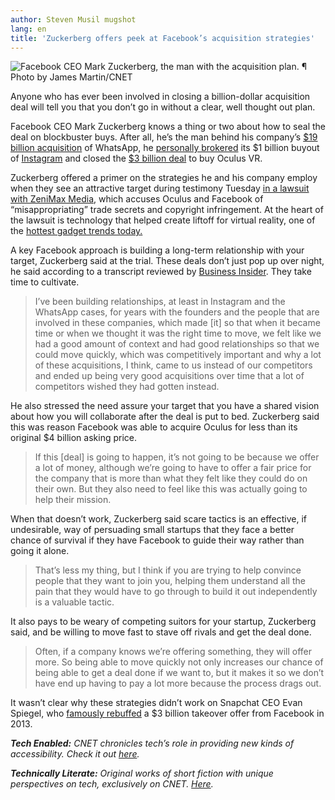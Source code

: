 ```yaml
---
author: Steven Musil mugshot
lang: en
title: 'Zuckerberg offers peek at Facebook’s acquisition strategies'
---
```


![Facebook CEO Mark Zuckerberg, the man with the acquisition plan. ¶ Photo by James Martin/CNET]

Anyone who has ever been involved in closing a billion-dollar acquisition deal will tell you that you don’t go in without a clear, well thought out plan.

Facebook CEO Mark Zuckerberg knows a thing or two about how to seal the deal on blockbuster buys. After all, he’s the man behind his company’s [\$19 billion acquisition] of WhatsApp, he [personally brokered] its \$1 billion buyout of [Instagram] and closed the [\$3 billion deal] to buy Oculus VR.

Zuckerberg offered a primer on the strategies he and his company employ when they see an attractive target during testimony Tuesday [in a lawsuit with ZeniMax Media], which accuses Oculus and Facebook of “misappropriating” trade secrets and copyright infringement. At the heart of the lawsuit is technology that helped create liftoff for virtual reality, one of the [hottest gadget trends today.]

A key Facebook approach is building a long-term relationship with your target, Zuckerberg said at the trial. These deals don’t just pop up over night, he said according to a transcript reviewed by [Business Insider]. They take time to cultivate.

> I’ve been building relationships, at least in Instagram and the WhatsApp cases, for years with the founders and the people that are involved in these companies, which made \[it\] so that when it became time or when we thought it was the right time to move, we felt like we had a good amount of context and had good relationships so that we could move quickly, which was competitively important and why a lot of these acquisitions, I think, came to us instead of our competitors and ended up being very good acquisitions over time that a lot of competitors wished they had gotten instead.

He also stressed the need assure your target that you have a shared vision about how you will collaborate after the deal is put to bed. Zuckerberg said this was reason Facebook was able to acquire Oculus for less than its original \$4 billion asking price.

> If this \[deal\] is going to happen, it’s not going to be because we offer a lot of money, although we’re going to have to offer a fair price for the company that is more than what they felt like they could do on their own. But they also need to feel like this was actually going to help their mission.

When that doesn’t work, Zuckerberg said scare tactics is an effective, if undesirable, way of persuading small startups that they face a better chance of survival if they have Facebook to guide their way rather than going it alone.

> That’s less my thing, but I think if you are trying to help convince people that they want to join you, helping them understand all the pain that they would have to go through to build it out independently is a valuable tactic.

It also pays to be weary of competing suitors for your startup, Zuckerberg said, and be willing to move fast to stave off rivals and get the deal done.

> Often, if a company knows we’re offering something, they will offer more. So being able to move quickly not only increases our chance of being able to get a deal done if we want to, but it makes it so we don’t have end up having to pay a lot more because the process drags out.

It wasn’t clear why these strategies didn’t work on Snapchat CEO Evan Spiegel, who [famously rebuffed] a \$3 billion takeover offer from Facebook in 2013.

***Tech Enabled:** CNET chronicles tech’s role in providing new kinds of accessibility. Check it out [here].*

***Technically Literate:** Original works of short fiction with unique perspectives on tech, exclusively on CNET. [Here][1].*

  [Facebook CEO Mark Zuckerberg, the man with the acquisition plan. ¶ Photo by James Martin/CNET]: https://cnet1.cbsistatic.com/img/nAMdBzIE1ogVw5bOBZBaiJCt3Ro=/570x0/2014/03/21/863df5d9-e8b8-4b38-851b-5e3f77f2cf0e/mark-zuckerberg-facebook-home-10671610x407.jpg
  [\$19 billion acquisition]: https://www.cnet.com/news/facebook-closes-19-billion-deal-for-whatsapp/
  [personally brokered]: https://www.cnet.com/news/zuckerberg-did-1-billion-instagram-deal-on-his-own/
  [Instagram]: https://www.cnet.com/news/why-facebook-plunked-down-1-billion-to-buy-instagram/
  [\$3 billion deal]: https://www.cnet.com/news/facebook-to-buy-oculus-for-2-billion/
  [in a lawsuit with ZeniMax Media]: https://www.cnet.com/news/zenimax-sues-oculus-over-virtual-reality-rift-tech/
  [hottest gadget trends today.]: http://www.cbsnews.com/videos/the-reality-of-the-virtual-world/
  [Business Insider]: http://www.businessinsider.com/mark-zuckerberg-explains-facebooks-acquisition-strategy-2017-1
  [famously rebuffed]: https://www.cnet.com/news/snapchat-said-to-rebuff-3-billion-offer-from-facebook/
  [here]: https://www.cnet.com/tech-enabled/
  [1]: https://www.cnet.com/technically-literate/
